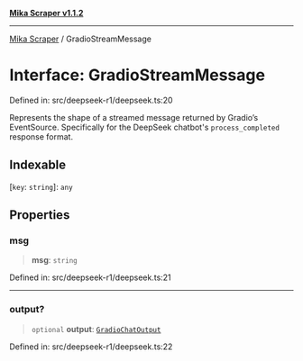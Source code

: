 [**Mika Scraper v1.1.2**](../README.md)

***

[Mika Scraper](../README.md) / GradioStreamMessage

# Interface: GradioStreamMessage

Defined in: src/deepseek-r1/deepseek.ts:20

Represents the shape of a streamed message returned by Gradio’s EventSource.
Specifically for the DeepSeek chatbot's `process_completed` response format.

## Indexable

\[`key`: `string`\]: `any`

## Properties

### msg

> **msg**: `string`

Defined in: src/deepseek-r1/deepseek.ts:21

***

### output?

> `optional` **output**: [`GradioChatOutput`](GradioChatOutput.md)

Defined in: src/deepseek-r1/deepseek.ts:22
